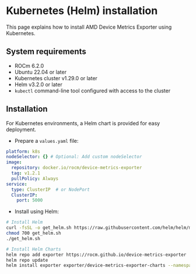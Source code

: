 # Kubernetes (Helm) installation

This page explains how to install AMD Device Metrics Exporter using Kubernetes.

## System requirements

- ROCm 6.2.0
- Ubuntu 22.04 or later
- Kubernetes cluster v1.29.0 or later
- Helm v3.2.0 or later
- `kubectl` command-line tool configured with access to the cluster

## Installation

For Kubernetes environments, a Helm chart is provided for easy deployment.

- Prepare a `values.yaml` file:

```yaml
platform: k8s
nodeSelector: {} # Optional: Add custom nodeSelector
image:
  repository: docker.io/rocm/device-metrics-exporter
  tag: v1.2.1
  pullPolicy: Always
service:
  type: ClusterIP  # or NodePort
  ClusterIP:
    port: 5000
```

- Install using Helm:

```bash
# Install Helm
curl -fsSL -o get_helm.sh https://raw.githubusercontent.com/helm/helm/main/scripts/get-helm-3
chmod 700 get_helm.sh
./get_helm.sh

# Install Helm Charts
helm repo add exporter https://rocm.github.io/device-metrics-exporter
helm repo update
helm install exporter exporter/device-metrics-exporter-charts --namespace kube-amd-gpu --create-namespace --version=v1.2.1 -f values.yaml
```

